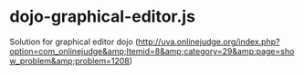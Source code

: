 dojo-graphical-editor.js
========================

Solution for graphical editor dojo (http://uva.onlinejudge.org/index.php?option=com_onlinejudge&amp;Itemid=8&amp;category=29&amp;page=show_problem&amp;problem=1208)